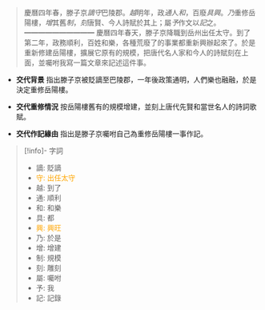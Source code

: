 > 慶曆四年春，滕子京*謫守*巴陵郡。*越*明年，政*通*人*和*，百廢*具興*。*乃*重修岳陽樓，*增*其舊*制*，*刻*唐賢、今人詩賦於其上；屬*予*作文以*記*之。
> ━━━━━━━━━━
> 慶曆四年春天，滕子京降職到岳州出任太守。到了第二年，政務順利，百姓和樂，各種荒廢了的事業都重新興辦起來了。於是重新修建岳陽樓，擴展它原有的規模，把唐代名人家和今人的詩賦刻在上面，並囑咐我寫一篇文章來記述這件事。

- **交代背景**
  指出滕子京被貶謫至巴陵郡，一年後政策通明，人們樂也融融，於是決定重修岳陽樓。

- **交代重修情況**
  按岳陽樓舊有的規模增建，並刻上唐代先賢和當世名人的詩詞歌賦。

- **交代作記緣由**
  指出是滕子京囑咐自己為重修岳陽樓一事作記。

> [!info]- 字詞
> - 謫: 貶謫
> - <span style="color: orange">守: 出任太守</span>
> - 越: 到了
> - 通: 順利
> - 和: 和樂
> - 具: 都
> - <span style="color: orange">興: 興旺</span>
> - 乃: 於是
> - 增: 增建
> - 制: 規模
> - 刻: 雕刻
> - 屬: 囑咐
> - 予: 我
> - 記: 記錄
